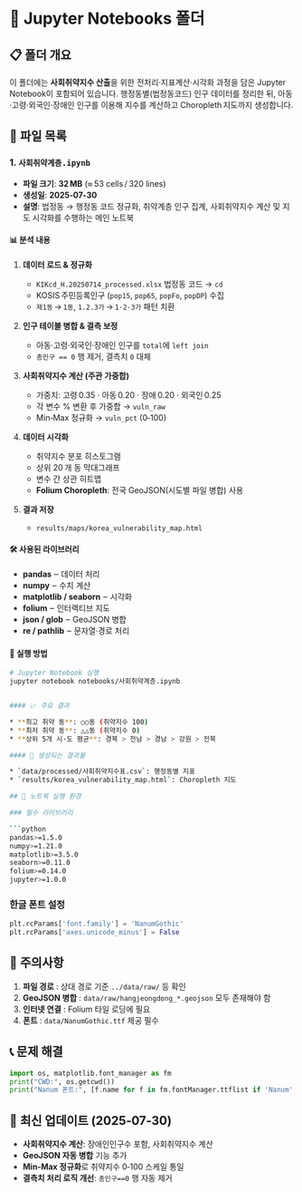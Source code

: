 # 📓 Jupyter Notebooks 폴더

## 📋 폴더 개요

이 폴더에는 **사회취약지수 산출**을 위한 전처리·지표계산·시각화 과정을 담은 Jupyter Notebook이 포함되어 있습니다. 행정동별(법정동코드) 인구 데이터를 정리한 뒤, 아동·고령·외국인·장애인 인구를 이용해 지수를 계산하고 Choropleth 지도까지 생성합니다.

## 📁 파일 목록

### 1. `사회취약계층.ipynb`

* **파일 크기**: **32 MB** (≈ 53 cells / 320 lines)
* **생성일**: **2025‑07‑30**
* **설명**: 법정동 → 행정동 코드 정규화, 취약계층 인구 집계, 사회취약지수 계산 및 지도 시각화를 수행하는 메인 노트북

#### 📊 분석 내용

1. **데이터 로드 & 정규화**

   * `KIKcd_H.20250714_processed.xlsx` 법정동 코드 → `cd`
   * KOSIS 주민등록인구 (`pop15`, `pop65`, `popFo`, `popDP`) 수집
   * `제1동` → `1동`, `1.2.3가` → `1·2·3가` 패턴 치환

2. **인구 테이블 병합 & 결측 보정**

   * 아동·고령·외국인·장애인 인구를 `total`에 `left join`
   * `총인구 == 0` 행 제거, 결측치 `0` 대체

3. **사회취약지수 계산 (주관 가중합)**

   * 가중치: 고령 0.35 · 아동 0.20 · 장애 0.20 · 외국인 0.25
   * 각 변수 % 변환 후 가중합 → `vuln_raw`
   * Min‑Max 정규화 → `vuln_pct` (0‑100)

4. **데이터 시각화**

   * 취약지수 분포 히스토그램
   * 상위 20 개 동 막대그래프
   * 변수 간 상관 히트맵
   * **Folium Choropleth**: 전국 GeoJSON(시도별 파일 병합) 사용

5. **결과 저장**

   * `results/maps/korea_vulnerability_map.html`

#### 🛠️ 사용된 라이브러리

* **pandas** ‒ 데이터 처리
* **numpy** ‒ 수치 계산
* **matplotlib / seaborn** ‒ 시각화
* **folium** ‒ 인터랙티브 지도
* **json / glob** ‒ GeoJSON 병합
* **re / pathlib** ‒ 문자열·경로 처리

#### 🎯 실행 방법

```bash
# Jupyter Notebook 실행
jupyter notebook notebooks/사회취약계층.ipynb


#### 📈 주요 결과

* **최고 취약 동**: ○○동 (취약지수 100)
* **최저 취약 동**: △△동 (취약지수 0)
* **상위 5개 시·도 평균**: 경북 > 전남 > 경남 > 강원 > 전북

#### 💾 생성되는 결과물

* `data/processed/사회취약지수표.csv`: 행정동별 지표
* `results/korea_vulnerability_map.html`: Choropleth 지도

## 🔧 노트북 실행 환경

### 필수 라이브러리

```python
pandas>=1.5.0
numpy>=1.21.0
matplotlib>=3.5.0
seaborn>=0.11.0
folium>=0.14.0
jupyter>=1.0.0
```

### 한글 폰트 설정

```python
plt.rcParams['font.family'] = 'NanumGothic'
plt.rcParams['axes.unicode_minus'] = False
```

## 🚨 주의사항

1. **파일 경로** : 상대 경로 기준 `../data/raw/` 등 확인
2. **GeoJSON 병합** : `data/raw/hangjeongdong_*.geojson` 모두 존재해야 함
3. **인터넷 연결** : Folium 타일 로딩에 필요
4. **폰트** : `data/NanumGothic.ttf` 제공 필수

## 📞 문제 해결

```python
import os, matplotlib.font_manager as fm
print("CWD:", os.getcwd())
print("Nanum 폰트:", [f.name for f in fm.fontManager.ttflist if 'Nanum' in f.name])
```

## 🚀 최신 업데이트 (2025‑07‑30)

* **사회취약지수 계산**: 장애인인구수 포함, 사회취약지수 계산
* **GeoJSON 자동 병합** 기능 추가
* **Min‑Max 정규화**로 취약지수 0‑100 스케일 통일
* **결측치 처리 로직 개선**: `총인구==0` 행 자동 제거
